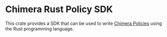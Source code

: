 # Chimera Rust Policy SDK

This crate provides a SDK that can be used to write [Chimera Policies](https://github.com/chimera-kube/)
using the Rust programming language.
